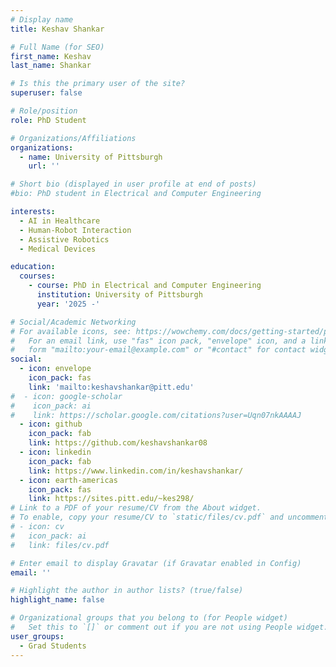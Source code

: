 ```yaml
---
# Display name
title: Keshav Shankar

# Full Name (for SEO)
first_name: Keshav
last_name: Shankar

# Is this the primary user of the site?
superuser: false

# Role/position
role: PhD Student

# Organizations/Affiliations
organizations:
  - name: University of Pittsburgh
    url: ''

# Short bio (displayed in user profile at end of posts)
#bio: PhD student in Electrical and Computer Engineering

interests:
  - AI in Healthcare
  - Human-Robot Interaction
  - Assistive Robotics
  - Medical Devices

education:
  courses:
    - course: PhD in Electrical and Computer Engineering
      institution: University of Pittsburgh
      year: '2025 -'

# Social/Academic Networking
# For available icons, see: https://wowchemy.com/docs/getting-started/page-builder/#icons
#   For an email link, use "fas" icon pack, "envelope" icon, and a link in the
#   form "mailto:your-email@example.com" or "#contact" for contact widget.
social:
  - icon: envelope
    icon_pack: fas
    link: 'mailto:keshavshankar@pitt.edu'
#  - icon: google-scholar
#    icon_pack: ai
#    link: https://scholar.google.com/citations?user=Uqn07nkAAAAJ
  - icon: github
    icon_pack: fab
    link: https://github.com/keshavshankar08
  - icon: linkedin
    icon_pack: fab
    link: https://www.linkedin.com/in/keshavshankar/
  - icon: earth-americas
    icon_pack: fas
    link: https://sites.pitt.edu/~kes298/
# Link to a PDF of your resume/CV from the About widget.
# To enable, copy your resume/CV to `static/files/cv.pdf` and uncomment the lines below.
# - icon: cv
#   icon_pack: ai
#   link: files/cv.pdf

# Enter email to display Gravatar (if Gravatar enabled in Config)
email: ''

# Highlight the author in author lists? (true/false)
highlight_name: false

# Organizational groups that you belong to (for People widget)
#   Set this to `[]` or comment out if you are not using People widget.
user_groups:
  - Grad Students
---
```


<!--
Lorem ipsum dolor sit amet, consectetur adipiscing elit. Sed neque elit, tristique placerat feugiat ac, facilisis vitae arcu. Proin eget egestas augue. Praesent ut sem nec arcu pellentesque aliquet. Duis dapibus diam vel metus tempus vulputate.
-->
